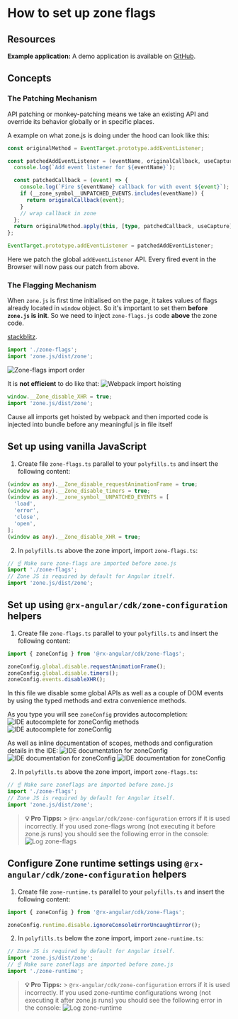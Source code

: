 # How to set up zone flags

## Resources

**Example application:**
A demo application is available on [GitHub](https://github.com/BioPhoton/rx-angular-cdk-zone-configuration).

## Concepts

### The Patching Mechanism

API patching or monkey-patching means we take an existing API and override its behavior globally or in specific places.

A example on what zone.js is doing under the hood can look like this:

```typescript
const originalMethod = EventTarget.prototype.addEventListener;

const patchedAddEventListener = (eventName, originalCallback, useCapture) => {
  console.log(`Add event listener for ${eventName}`);

  const patchedCallback = (event) => {
    console.log(`Fire ${eventName} callback for with event ${event}`);
    if (__zone_symbol__UNPATCHED_EVENTS.includes(eventName)) {
      return originalCallback(event);
    }
    // wrap callback in zone
  };
  return originalMethod.apply(this, [type, patchedCallback, useCapture]);
};

EventTarget.prototype.addEventListener = patchedAddEventListener;
```

Here we patch the global `addEventListener` API.
Every fired event in the Browser will now pass our patch from above.

### The Flagging Mechanism

When `zone.js` is first time initialised on the page, it takes values of flags already located in `window` object.
So it's important to set them **before `zone.js` is init**. So we need to inject `zone-flags.js` code **above** the zone code.

[stackblitz](https://stackblitz.com/edit/angular-zone-flags?file=src%2Fpolyfills.ts).

```typescript
import './zone-flags';
import 'zone.js/dist/zone';
```

![Zone-flags import order](https://raw.githubusercontent.com/rx-angular/rx-angular/master/libs/cdk/docs/zone-configuration/images/angular-zone-flags_import-order_michael-hladky.png)

It is **not efficient** to do like that:
![Webpack import hoisting](https://raw.githubusercontent.com/rx-angular/rx-angular/master/libs/cdk/docs/zone-configuration/images/angular-zone-flags_webpack-import-hoisting_michael-hladky.png)

```typescript
window.__Zone_disable_XHR = true;
import 'zone.js/dist/zone';
```

Cause all imports get hoisted by webpack and then imported code is injected into bundle before any meaningful js in file itself

## Set up using vanilla JavaScript

1. Create file `zone-flags.ts` parallel to your `polyfills.ts` and insert the following content:

```typescript
(window as any).__Zone_disable_requestAnimationFrame = true;
(window as any).__Zone_disable_timers = true;
(window as any).__zone_symbol__UNPATCHED_EVENTS = [
  'load',
  'error',
  'close',
  'open',
];
(window as any).__Zone_disable_XHR = true;
```

2. In `polyfills.ts` above the zone import, import `zone-flags.ts`:

```typescript
// ☝️ Make sure zone-flags are imported before zone.js
import './zone-flags';
// Zone JS is required by default for Angular itself.
import 'zone.js/dist/zone';
```

## Set up using `@rx-angular/cdk/zone-configuration` helpers

1. Create file `zone-flags.ts` parallel to your `polyfills.ts` and insert the following content:

```typescript
import { zoneConfig } from '@rx-angular/cdk/zone-flags';

zoneConfig.global.disable.requestAnimationFrame();
zoneConfig.global.disable.timers();
zoneConfig.events.disableXHR();
```

In this file we disable some global APIs as well as a couple of DOM events by using the typed methods and extra convenience methods.

As you type you will see `zoneConfig` provides autocompletion:
![IDE autocomplete for zoneConfig methods](https://raw.githubusercontent.com/rx-angular/rx-angular/master/libs/cdk/docs/zone-configuration/images/angular-zone-flags_ide-documentation-zoneConfig-api.png)
![IDE autocomplete for zoneConfig](https://raw.githubusercontent.com/rx-angular/rx-angular/master/libs/cdk/docs/zone-configuration/images/angular-zone-flags_ide-documentation-zoneConfig-global-flags.png)

As well as inline documentation of scopes, methods and configuration details in the IDE:
![IDE documentation for zoneConfig](https://raw.githubusercontent.com/rx-angular/rx-angular/master/libs/cdk/docs/zone-configuration/images/angular-zone-flags_ide-documentation-zoneConfig.png)
![IDE documentation for zoneConfig](https://raw.githubusercontent.com/rx-angular/rx-angular/master/libs/cdk/docs/zone-configuration/images/angular-zone-flags_ide-documentation-zoneConfig-global.png)
![IDE documentation for zoneConfig](https://raw.githubusercontent.com/rx-angular/rx-angular/master/libs/cdk/docs/zone-configuration/images/angular-zone-flags_ide-documentation-zoneConfig-global-flags-timers.png)

2. In `polyfills.ts` above the zone import, import `zone-flags.ts`:

```typescript
// ☝️ Make sure zoneflags are imported before zone.js
import './zone-flags';
// Zone JS is required by default for Angular itself.
import 'zone.js/dist/zone';
```

> **💡 Pro Tipps:** > `@rx-angular/cdk/zone-configuration` errors if it is used incorrectly.
> If you used zone-flags wrong (not executing it before zone.js runs) you should see the following error in the console:
> ![Log zone-flags](https://raw.githubusercontent.com/rx-angular/rx-angular/master/libs/cdk/docs/zone-configuration/images/angular-zone-flags_log-zone-flags_michael-hladky.png)

## Configure Zone runtime settings using `@rx-angular/cdk/zone-configuration` helpers

1. Create file `zone-runtime.ts` parallel to your `polyfills.ts` and insert the following content:

```typescript
import { zoneConfig } from '@rx-angular/cdk/zone-flags';

zoneConfig.runtime.disable.ignoreConsoleErrorUncaughtError();
```

2. In `polyfills.ts` below the zone import, import `zone-runtime.ts`:

```typescript
// Zone JS is required by default for Angular itself.
import 'zone.js/dist/zone';
// ☝️ Make sure zoneflags are imported before zone.js
import './zone-runtime';
```

> **💡 Pro Tipps:** > `@rx-angular/cdk/zone-configuration` errors if it is used incorrectly.
> If you used zone-runtime configurations wrong (not executing it after zone.js runs) you should see the following error in the console:
> ![Log zone-runtime](https://raw.githubusercontent.com/rx-angular/rx-angular/master/libs/cdk/docs/zone-configuration/images/angular-zone-flags_log-zone-flags-runtime_michael-hladky.png)
